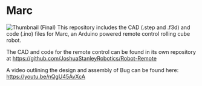 # Marc
![Thumbnail (Final)](https://github.com/user-attachments/assets/fdf3c0ba-56a7-4a33-8353-7491e0dc6134)
This repository includes the CAD (.step and .f3d) and code (.ino) files for Marc, an Arduino powered remote control rolling cube robot.

The CAD and code for the remote control can be found in its own repository at https://github.com/JoshuaStanleyRobotics/Robot-Remote

A video outlining the design and assembly of Bug can be found here: https://youtu.be/nQgU45AvXcA
